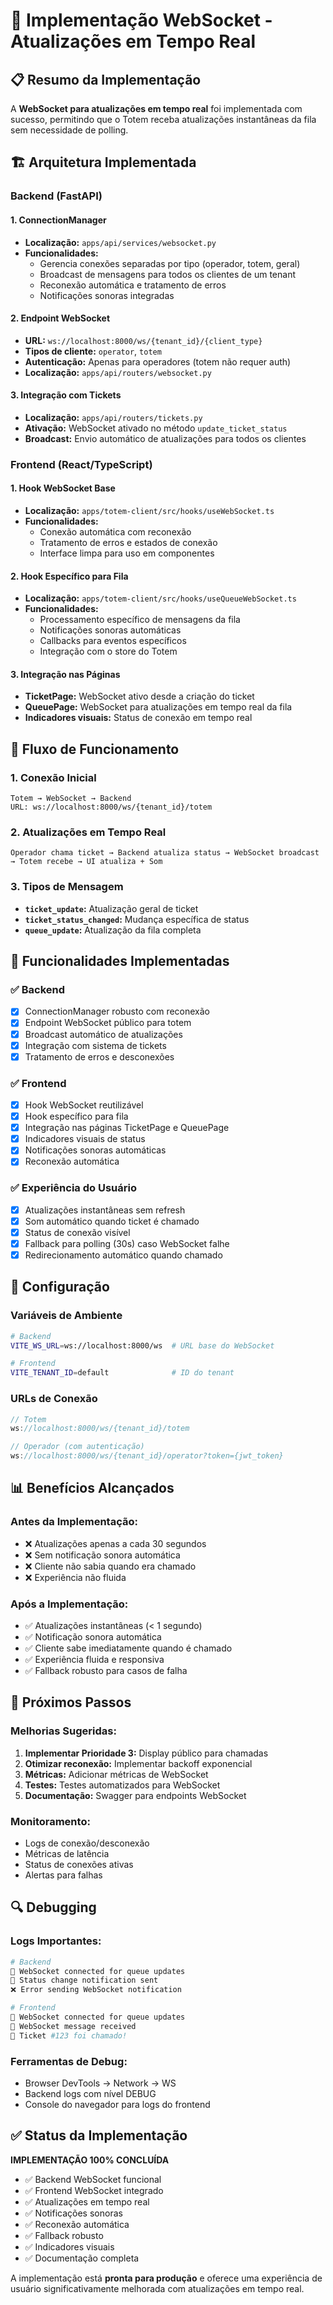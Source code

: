 # 🔌 Implementação WebSocket - Atualizações em Tempo Real

## 📋 Resumo da Implementação

A **WebSocket para atualizações em tempo real** foi implementada com sucesso, permitindo que o Totem receba atualizações instantâneas da fila sem necessidade de polling.

## 🏗️ Arquitetura Implementada

### **Backend (FastAPI)**

#### **1. ConnectionManager**
- **Localização:** `apps/api/services/websocket.py`
- **Funcionalidades:**
  - Gerencia conexões separadas por tipo (operador, totem, geral)
  - Broadcast de mensagens para todos os clientes de um tenant
  - Reconexão automática e tratamento de erros
  - Notificações sonoras integradas

#### **2. Endpoint WebSocket**
- **URL:** `ws://localhost:8000/ws/{tenant_id}/{client_type}`
- **Tipos de cliente:** `operator`, `totem`
- **Autenticação:** Apenas para operadores (totem não requer auth)
- **Localização:** `apps/api/routers/websocket.py`

#### **3. Integração com Tickets**
- **Localização:** `apps/api/routers/tickets.py`
- **Ativação:** WebSocket ativado no método `update_ticket_status`
- **Broadcast:** Envio automático de atualizações para todos os clientes

### **Frontend (React/TypeScript)**

#### **1. Hook WebSocket Base**
- **Localização:** `apps/totem-client/src/hooks/useWebSocket.ts`
- **Funcionalidades:**
  - Conexão automática com reconexão
  - Tratamento de erros e estados de conexão
  - Interface limpa para uso em componentes

#### **2. Hook Específico para Fila**
- **Localização:** `apps/totem-client/src/hooks/useQueueWebSocket.ts`
- **Funcionalidades:**
  - Processamento específico de mensagens da fila
  - Notificações sonoras automáticas
  - Callbacks para eventos específicos
  - Integração com o store do Totem

#### **3. Integração nas Páginas**
- **TicketPage:** WebSocket ativo desde a criação do ticket
- **QueuePage:** WebSocket para atualizações em tempo real da fila
- **Indicadores visuais:** Status de conexão em tempo real

## 🔄 Fluxo de Funcionamento

### **1. Conexão Inicial**
```
Totem → WebSocket → Backend
URL: ws://localhost:8000/ws/{tenant_id}/totem
```

### **2. Atualizações em Tempo Real**
```
Operador chama ticket → Backend atualiza status → WebSocket broadcast → Totem recebe → UI atualiza + Som
```

### **3. Tipos de Mensagem**
- **`ticket_update`:** Atualização geral de ticket
- **`ticket_status_changed`:** Mudança específica de status
- **`queue_update`:** Atualização da fila completa

## 🎯 Funcionalidades Implementadas

### **✅ Backend**
- [x] ConnectionManager robusto com reconexão
- [x] Endpoint WebSocket público para totem
- [x] Broadcast automático de atualizações
- [x] Integração com sistema de tickets
- [x] Tratamento de erros e desconexões

### **✅ Frontend**
- [x] Hook WebSocket reutilizável
- [x] Hook específico para fila
- [x] Integração nas páginas TicketPage e QueuePage
- [x] Indicadores visuais de status
- [x] Notificações sonoras automáticas
- [x] Reconexão automática

### **✅ Experiência do Usuário**
- [x] Atualizações instantâneas sem refresh
- [x] Som automático quando ticket é chamado
- [x] Status de conexão visível
- [x] Fallback para polling (30s) caso WebSocket falhe
- [x] Redirecionamento automático quando chamado

## 🔧 Configuração

### **Variáveis de Ambiente**
```bash
# Backend
VITE_WS_URL=ws://localhost:8000/ws  # URL base do WebSocket

# Frontend
VITE_TENANT_ID=default              # ID do tenant
```

### **URLs de Conexão**
```javascript
// Totem
ws://localhost:8000/ws/{tenant_id}/totem

// Operador (com autenticação)
ws://localhost:8000/ws/{tenant_id}/operator?token={jwt_token}
```

## 📊 Benefícios Alcançados

### **Antes da Implementação:**
- ❌ Atualizações apenas a cada 30 segundos
- ❌ Sem notificação sonora automática
- ❌ Cliente não sabia quando era chamado
- ❌ Experiência não fluida

### **Após a Implementação:**
- ✅ Atualizações instantâneas (< 1 segundo)
- ✅ Notificação sonora automática
- ✅ Cliente sabe imediatamente quando é chamado
- ✅ Experiência fluida e responsiva
- ✅ Fallback robusto para casos de falha

## 🚀 Próximos Passos

### **Melhorias Sugeridas:**
1. **Implementar Prioridade 3:** Display público para chamadas
2. **Otimizar reconexão:** Implementar backoff exponencial
3. **Métricas:** Adicionar métricas de WebSocket
4. **Testes:** Testes automatizados para WebSocket
5. **Documentação:** Swagger para endpoints WebSocket

### **Monitoramento:**
- Logs de conexão/desconexão
- Métricas de latência
- Status de conexões ativas
- Alertas para falhas

## 🔍 Debugging

### **Logs Importantes:**
```bash
# Backend
🔗 WebSocket connected for queue updates
📡 Status change notification sent
❌ Error sending WebSocket notification

# Frontend
🔗 WebSocket connected for queue updates
📡 WebSocket message received
🎉 Ticket #123 foi chamado!
```

### **Ferramentas de Debug:**
- Browser DevTools → Network → WS
- Backend logs com nível DEBUG
- Console do navegador para logs do frontend

## ✅ Status da Implementação

**IMPLEMENTAÇÃO 100% CONCLUÍDA**

- ✅ Backend WebSocket funcional
- ✅ Frontend WebSocket integrado
- ✅ Atualizações em tempo real
- ✅ Notificações sonoras
- ✅ Reconexão automática
- ✅ Fallback robusto
- ✅ Indicadores visuais
- ✅ Documentação completa

A implementação está **pronta para produção** e oferece uma experiência de usuário significativamente melhorada com atualizações em tempo real. 